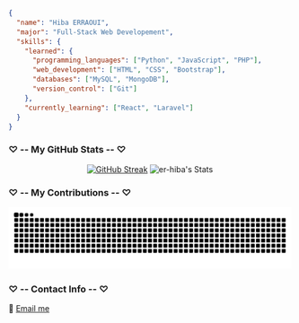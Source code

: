 <!--<div align="center">
  <img src="imgs/img1.jfif" width=1020 height=195>
</div> -->


```json
{
  "name": "Hiba ERRAOUI",
  "major": "Full-Stack Web Developement",
  "skills": {
    "learned": {
      "programming_languages": ["Python", "JavaScript", "PHP"],
      "web_development": ["HTML", "CSS", "Bootstrap"],
      "databases": ["MySQL", "MongoDB"],
      "version_control": ["Git"]
    },
    "currently_learning": ["React", "Laravel"]
  }
}
```


### ♡ -- My GitHub Stats -- ♡
<div align=center>

[![GitHub Streak](https://streak-stats.demolab.com/?user=er-hiba&theme=react&hide_border=true&card_width=400)](https://git.io/streak-stats) 
![er-hiba's Stats](https://github-readme-stats.vercel.app/api?username=er-hiba&theme=react&show_icons=true&hide_border=true&count_private=true&card_width=280)

</div>

<!-- [![committers.top badge](https://user-badge.committers.top/morocco/er-hiba.svg)](https://user-badge.committers.top/morocco/er-hiba) -->


### ♡ -- My Contributions -- ♡

<div align="center">
  
![snake svg](https://github.com/er-hiba/er-hiba/blob/output/github-contribution-grid-snake.svg)
</div>

### ♡ -- Contact Info -- ♡
 
📧 [Email me](mailto:hibah.erraoui@gmail.com)

